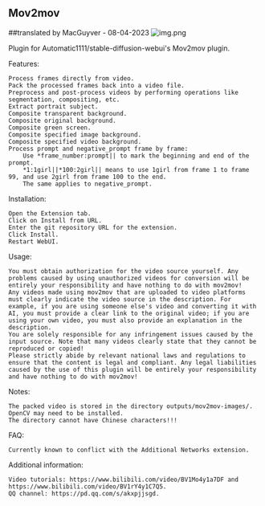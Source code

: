 ## Mov2mov
##translated by MacGuyver - 08-04-2023
![img.png](images/2.jpg)

Plugin for Automatic1111/stable-diffusion-webui's Mov2mov plugin.

Features:

    Process frames directly from video.
    Pack the processed frames back into a video file.
    Preprocess and post-process videos by performing operations like segmentation, compositing, etc.
    Extract portrait subject.
    Composite transparent background.
    Composite original background.
    Composite green screen.
    Composite specified image background.
    Composite specified video background.
    Process prompt and negative_prompt frame by frame:
        Use *frame_number:prompt|| to mark the beginning and end of the prompt.
        *1:1girl||*100:2girl|| means to use 1girl from frame 1 to frame 99, and use 2girl from frame 100 to the end.
        The same applies to negative_prompt.

Installation:

    Open the Extension tab.
    Click on Install from URL.
    Enter the git repository URL for the extension.
    Click Install.
    Restart WebUI.

Usage:

    You must obtain authorization for the video source yourself. Any problems caused by using unauthorized videos for conversion will be entirely your responsibility and have nothing to do with mov2mov!
    Any videos made using mov2mov that are uploaded to video platforms must clearly indicate the video source in the description. For example, if you are using someone else's video and converting it with AI, you must provide a clear link to the original video; if you are using your own video, you must also provide an explanation in the description.
    You are solely responsible for any infringement issues caused by the input source. Note that many videos clearly state that they cannot be reproduced or copied!
    Please strictly abide by relevant national laws and regulations to ensure that the content is legal and compliant. Any legal liabilities caused by the use of this plugin will be entirely your responsibility and have nothing to do with mov2mov!

Notes:

    The packed video is stored in the directory outputs/mov2mov-images/.
    OpenCV may need to be installed.
    The directory cannot have Chinese characters!!!

FAQ:

    Currently known to conflict with the Additional Networks extension.

Additional information:

    Video tutorials: https://www.bilibili.com/video/BV1Mo4y1a7DF and https://www.bilibili.com/video/BV1rY4y1C7Q5.
    QQ channel: https://pd.qq.com/s/akxpjjsgd.
